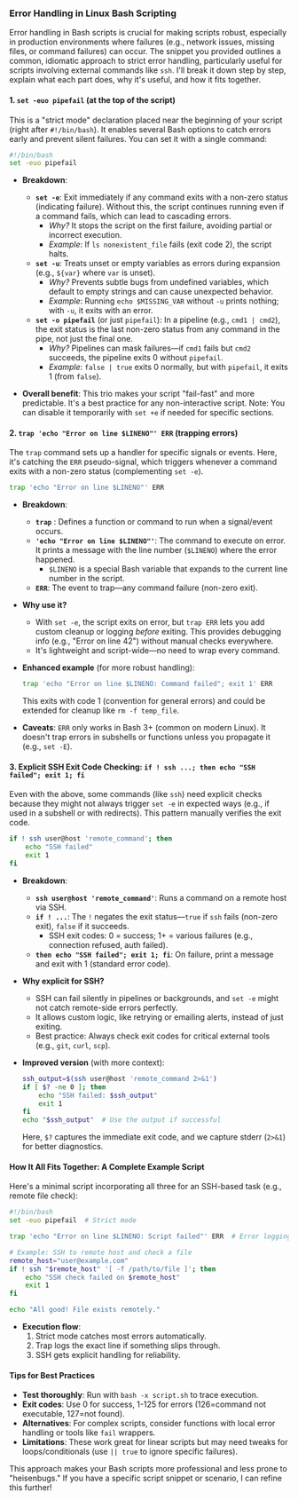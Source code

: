 ### Error Handling in Linux Bash Scripting

Error handling in Bash scripts is crucial for making scripts robust, especially in production environments where failures (e.g., network issues, missing files, or command failures) can occur. The snippet you provided outlines a common, idiomatic approach to strict error handling, particularly useful for scripts involving external commands like `ssh`. I'll break it down step by step, explain what each part does, why it's useful, and how it fits together.

#### 1. `set -euo pipefail` (at the top of the script)
This is a "strict mode" declaration placed near the beginning of your script (right after `#!/bin/bash`). It enables several Bash options to catch errors early and prevent silent failures. You can set it with a single command:

```bash
#!/bin/bash
set -euo pipefail
```

- **Breakdown**:
  - **`set -e`**: Exit immediately if any command exits with a non-zero status (indicating failure). Without this, the script continues running even if a command fails, which can lead to cascading errors.
    - *Why?* It stops the script on the first failure, avoiding partial or incorrect execution.
    - *Example*: If `ls nonexistent_file` fails (exit code 2), the script halts.
  - **`set -u`**: Treats unset or empty variables as errors during expansion (e.g., `${var}` where `var` is unset).
    - *Why?* Prevents subtle bugs from undefined variables, which default to empty strings and can cause unexpected behavior.
    - *Example*: Running `echo $MISSING_VAR` without `-u` prints nothing; with `-u`, it exits with an error.
  - **`set -o pipefail`** (or just `pipefail`): In a pipeline (e.g., `cmd1 | cmd2`), the exit status is the last non-zero status from any command in the pipe, not just the final one.
    - *Why?* Pipelines can mask failures—if `cmd1` fails but `cmd2` succeeds, the pipeline exits 0 without `pipefail`.
    - *Example*: `false | true` exits 0 normally, but with `pipefail`, it exits 1 (from `false`).

- **Overall benefit**: This trio makes your script "fail-fast" and more predictable. It's a best practice for any non-interactive script. Note: You can disable it temporarily with `set +e` if needed for specific sections.

#### 2. `trap 'echo "Error on line $LINENO"' ERR` (trapping errors)
The `trap` command sets up a handler for specific signals or events. Here, it's catching the `ERR` pseudo-signal, which triggers whenever a command exits with a non-zero status (complementing `set -e`).

```bash
trap 'echo "Error on line $LINENO"' ERR
```

- **Breakdown**:
  - **`trap`** : Defines a function or command to run when a signal/event occurs.
  - **`'echo "Error on line $LINENO"'`**: The command to execute on error. It prints a message with the line number (`$LINENO`) where the error happened.
    - `$LINENO` is a special Bash variable that expands to the current line number in the script.
  - **`ERR`**: The event to trap—any command failure (non-zero exit).

- **Why use it?** 
  - With `set -e`, the script exits on error, but `trap ERR` lets you add custom cleanup or logging *before* exiting. This provides debugging info (e.g., "Error on line 42") without manual checks everywhere.
  - It's lightweight and script-wide—no need to wrap every command.

- **Enhanced example** (for more robust handling):
  ```bash
  trap 'echo "Error on line $LINENO: Command failed"; exit 1' ERR
  ```
  This exits with code 1 (convention for general errors) and could be extended for cleanup like `rm -f temp_file`.

- **Caveats**: `ERR` only works in Bash 3+ (common on modern Linux). It doesn't trap errors in subshells or functions unless you propagate it (e.g., `set -E`).

#### 3. Explicit SSH Exit Code Checking: `if ! ssh ...; then echo "SSH failed"; exit 1; fi`
Even with the above, some commands (like `ssh`) need explicit checks because they might not always trigger `set -e` in expected ways (e.g., if used in a subshell or with redirects). This pattern manually verifies the exit code.

```bash
if ! ssh user@host 'remote_command'; then
    echo "SSH failed"
    exit 1
fi
```

- **Breakdown**:
  - **`ssh user@host 'remote_command'`**: Runs a command on a remote host via SSH.
  - **`if ! ...`**: The `!` negates the exit status—`true` if `ssh` fails (non-zero exit), `false` if it succeeds.
    - SSH exit codes: 0 = success; 1+ = various failures (e.g., connection refused, auth failed).
  - **`then echo "SSH failed"; exit 1; fi`**: On failure, print a message and exit with 1 (standard error code).

- **Why explicit for SSH?**
  - SSH can fail silently in pipelines or backgrounds, and `set -e` might not catch remote-side errors perfectly.
  - It allows custom logic, like retrying or emailing alerts, instead of just exiting.
  - Best practice: Always check exit codes for critical external tools (e.g., `git`, `curl`, `scp`).

- **Improved version** (with more context):
  ```bash
  ssh_output=$(ssh user@host 'remote_command 2>&1')
  if [ $? -ne 0 ]; then
      echo "SSH failed: $ssh_output"
      exit 1
  fi
  echo "$ssh_output"  # Use the output if successful
  ```
  Here, `$?` captures the immediate exit code, and we capture stderr (`2>&1`) for better diagnostics.

#### How It All Fits Together: A Complete Example Script
Here's a minimal script incorporating all three for an SSH-based task (e.g., remote file check):

```bash
#!/bin/bash
set -euo pipefail  # Strict mode

trap 'echo "Error on line $LINENO: Script failed"' ERR  # Error logging

# Example: SSH to remote host and check a file
remote_host="user@example.com"
if ! ssh "$remote_host" '[ -f /path/to/file ]'; then
    echo "SSH check failed on $remote_host"
    exit 1
fi

echo "All good! File exists remotely."
```

- **Execution flow**:
  1. Strict mode catches most errors automatically.
  2. Trap logs the exact line if something slips through.
  3. SSH gets explicit handling for reliability.

#### Tips for Best Practices
- **Test thoroughly**: Run with `bash -x script.sh` to trace execution.
- **Exit codes**: Use 0 for success, 1-125 for errors (126=command not executable, 127=not found).
- **Alternatives**: For complex scripts, consider functions with local error handling or tools like `fail` wrappers.
- **Limitations**: These work great for linear scripts but may need tweaks for loops/conditionals (use `|| true` to ignore specific failures).

This approach makes your Bash scripts more professional and less prone to "heisenbugs." If you have a specific script snippet or scenario, I can refine this further!
